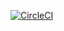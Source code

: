 [![CircleCI](https://circleci.com/gh/damodharanr/capstone_finalproject/tree/master.svg?style=svg)](https://circleci.com/gh/damodharanr/capstone_finalproject/tree/master)
